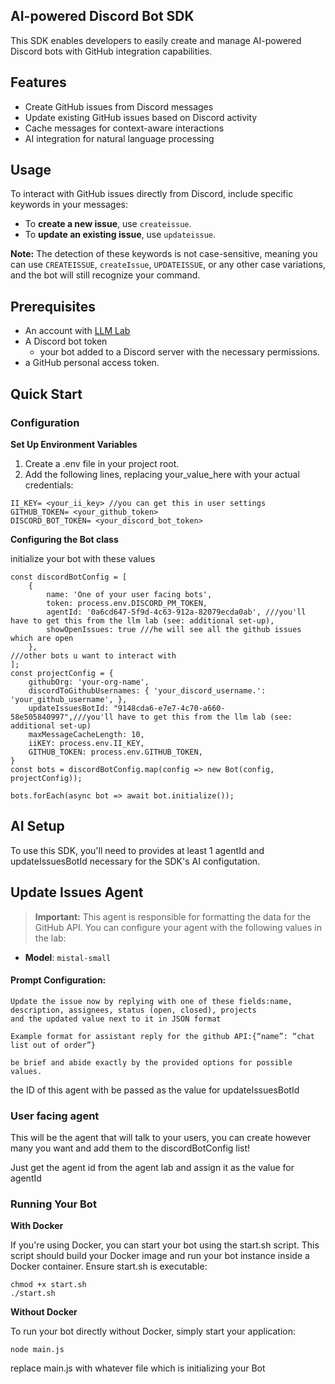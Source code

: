 ## AI-powered Discord Bot SDK
This SDK enables developers to easily create and manage AI-powered Discord bots with GitHub integration capabilities.

## Features
- Create GitHub issues from Discord messages
- Update existing GitHub issues based on Discord activity
- Cache messages for context-aware interactions
- AI integration for natural language processing

## Usage

To interact with GitHub issues directly from Discord, include specific keywords in your messages:
- To **create a new issue**, use `createissue`.
- To **update an existing issue**, use `updateissue`.

**Note:** The detection of these keywords is not case-sensitive, meaning you can use `CREATEISSUE`, `createIssue`, `UPDATEISSUE`, or any other case variations, and the bot will still recognize your command.

## Prerequisites
- An account with [LLM Lab](https://intelligentiterations.com)
- A Discord bot token
    - your bot added to a Discord server with the necessary permissions.
- a GitHub personal access token.


## Quick Start

### Configuration
__Set Up Environment Variables__
1. Create a .env file in your project root.
2. Add the following lines, replacing your_value_here with your actual credentials:
```
II_KEY= <your_ii_key> //you can get this in user settings
GITHUB_TOKEN= <your_github_token>
DISCORD_BOT_TOKEN= <your_discord_bot_token>
```

__Configuring the Bot class__

initialize your bot with these values
```
const discordBotConfig = [
    {
        name: 'One of your user facing bots',
        token: process.env.DISCORD_PM_TOKEN,
        agentId: '0a6cd647-5f9d-4c63-912a-82079ecda0ab', ///you'll have to get this from the llm lab (see: additional set-up),
        showOpenIssues: true ///he will see all the github issues which are open
    },
///other bots u want to interact with
];
const projectConfig = {
    githubOrg: 'your-org-name',
    discordToGithubUsernames: { 'your_discord_username.': 'your_github_username', },
    updateIssuesBotId: "9148cda6-e7e7-4c70-a660-58e505840997",///you'll have to get this from the llm lab (see: additional set-up)
    maxMessageCacheLength: 10,
    iiKEY: process.env.II_KEY,
    GITHUB_TOKEN: process.env.GITHUB_TOKEN,
}
const bots = discordBotConfig.map(config => new Bot(config, projectConfig));

bots.forEach(async bot => await bot.initialize());
```


## AI Setup

To use this SDK, you'll need to provides at least 1 agentId and updateIssuesBotId necessary for the SDK's AI configutation. 

## Update Issues Agent

> **Important:** This agent is responsible for formatting the data for the GitHub API. You can configure your agent with the following values in the lab:

- **Model**: `mistal-small`

#### Prompt Configuration:

```plaintext
Update the issue now by replying with one of these fields:name, description, assignees, status (open, closed), projects
and the updated value next to it in JSON format

Example format for assistant reply for the github API:{“name”: “chat list out of order”}

be brief and abide exactly by the provided options for possible values.
```


the ID of this agent with be passed as the value for updateIssuesBotId

### User facing agent
This will be the agent that will talk to your users, you can create however many you want and add them to the discordBotConfig list! 

Just get the agent id from the agent lab and assign it as the value for agentId

### Running Your Bot
__With Docker__

If you're using Docker, you can start your bot using the start.sh script. This script should build your Docker image and run your bot instance inside a Docker container. Ensure start.sh is executable:
```
chmod +x start.sh
./start.sh
```
__Without Docker__

To run your bot directly without Docker, simply start your application:
```
node main.js
```
replace main.js with whatever file which is initializing your Bot

